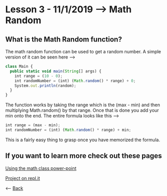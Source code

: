 # Lesson 3 - 11/1/2019 --> Math Random
## What is the Math Random function?
The math random function can be used to get a random number. A simple version of it can be seen here -->
```js
class Main {
  public static void main(String[] args) {
    int range = (10 - 0);
    int randomNumber = (int) (Math.random() * range) + 0;
    System.out.println(random);
  }
}
```
The function works by taking the range which is the (max - min) and then multiplying Math.random() by that range. Once that is done you add your min onto the end. The entire formula looks like this -->
```js
int range = (max - min);
int randomNumber = (int) (Math.random() * range) + min;
```
This is a fairly easy thing to grasp once you have memorized the formula.

## If you want to learn more check out these pages
[Using the math class power-point](https://github.com/Zxtreme03/ComputerScience/raw/master/CSA/CSA%20Powerpoints/UsingTheMathClass.ppt)

[Project on repl.it](https://repl.it/@Zxtreme03/MathRandomDemo)

<-- [Back](https://zxtreme03.github.io/ComputerScience/lessonsPage)
